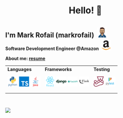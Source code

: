 <style>
h1,h2,h3,h4 { 
    border-bottom: 0;
}

#name, #job {
    padding: 0;
    margin: 0 0 5px 0;
    line-height: 1 !important;
}
</style>

<h1 align="center">Hello! 👋</h1>

<br/>

<h2 id="name">I'm Mark Rofail (markrofail) &nbsp;<img src="./assets/imgs/avatar.png" alt="avatar" width="32" height="32" /></h2>
<strong id="job">Software Development Engineer @Amazon &nbsp;<img src="./assets/imgs/job.png" alt="job" width="32" height="32" /></strong>

<strong>About me: <a href="https://github.com/markrofail/resume-generator/blob/main/output/markrofail-cv.pdf">resume</a></strong>

<table>
<tr>
<td>
<strong>Languages</strong>
<p> 
    <img src="https://raw.githubusercontent.com/devicons/devicon/master/icons/python/python-original-wordmark.svg" alt="python" width="32" height="32"/> 
    <img src="https://raw.githubusercontent.com/devicons/devicon/master/icons/typescript/typescript-original.svg" alt="typescript" width="32" height="32"/> 
    <img src="https://raw.githubusercontent.com/devicons/devicon/master/icons/java/java-original-wordmark.svg" alt="java" width="32" height="32"> 
</p>
</td>

<td>
<strong>Frameworks</strong>
<p> 
    <img src="https://raw.githubusercontent.com/devicons/devicon/master/icons/react/react-original-wordmark.svg" alt="react" width="32" height="32"> 
    <img src="https://raw.githubusercontent.com/devicons/devicon/master/icons/django/django-plain-wordmark.svg" alt="django" width="32" height="32"/> 
    <img src="https://raw.githubusercontent.com/devicons/devicon/master/icons/fastapi/fastapi-original-wordmark.svg" alt="fastapi" width="32" height="32"/> 
    <img src="https://raw.githubusercontent.com/devicons/devicon/master/icons/flask/flask-original-wordmark.svg" alt="flask" width="32" height="32"/> 
</p>
</td>

<td>
<strong>Testing</strong>
<p> 
    <img src="https://raw.githubusercontent.com/devicons/devicon/master/icons/jest/jest-plain.svg" alt="jest" width="32" height="32"> 
    <img src="https://raw.githubusercontent.com/devicons/devicon/master/icons/pytest/pytest-original-wordmark.svg" alt="pytest" width="32" height="32"/> 
</p>
</td>

</tr>
</table>

<!-- <img src="https://komarev.com/ghpvc/?username=markrof&color=9f7b3d&style=flat-square&label=visits" />   -->
<!-- <img src="https://img.shields.io/github/stars/markrof?color=%239f7b3d&label=total%20stars&style=flat-square" /> -->

<br/>

![](https://hit.yhype.me/github/profile?user_id=15761271)
